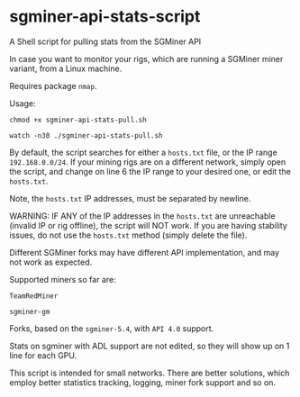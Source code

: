 # sgminer-api-stats-script
A Shell script for pulling stats from the SGMiner API

In case you want to monitor your rigs, which are running a SGMiner miner variant, from a Linux machine.

Requires package `nmap`.

Usage:

`chmod +x sgminer-api-stats-pull.sh`

`watch -n30 ./sgminer-api-stats-pull.sh`

By default, the script searches for either a `hosts.txt` file, or the IP range `192.168.0.0/24`. If your mining rigs are on a different network, simply open the script, and change on line 6 the IP range to your desired one, or edit the `hosts.txt`.

Note, the `hosts.txt` IP addresses, must be separated by newline. 

WARNING: IF ANY of the IP addresses in the `hosts.txt` are unreachable (invalid IP or rig offline), the script will NOT work. If you are having stability issues, do not use the `hosts.txt` method (simply delete the file).

Different SGMiner forks may have different API implementation, and may not work as expected.

Supported miners so far are:

`TeamRedMiner`

`sgminer-gm`

Forks, based on the `sgminer-5.4`, with `API 4.0` support.

Stats on sgminer with ADL support are not edited, so they will show up on 1 line for each GPU.





This script is intended for small networks.
There are better solutions, which employ better statistics tracking, logging, miner fork support and so on.
